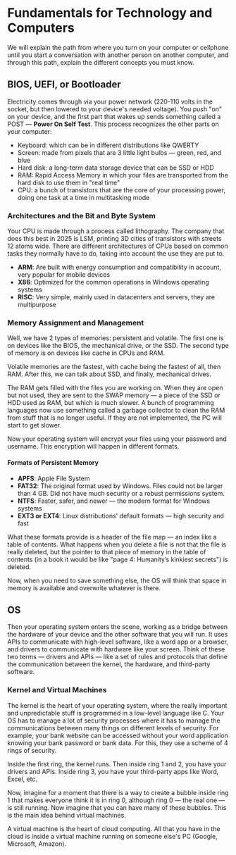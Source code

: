 # Fundamentals for Technology and Computers

We will explain the path from where you turn on your computer or cellphone until you start a conversation with another person on another computer, and through this path, explain the different concepts you must know.

## BIOS, UEFI, or Bootloader

Electricity comes through via your power network (220-110 volts in the socket, but then lowered to your device's needed voltage). You push "on" on your device, and the first part that wakes up sends something called a POST — **Power On Self Test**. This process recognizes the other parts on your computer:

* Keyboard: which can be in different distributions like QWERTY
* Screen: made from pixels that are 3 little light bulbs — green, red, and blue
* Hard disk: a long-term data storage device that can be SSD or HDD
* RAM: Rapid Access Memory in which your files are transported from the hard disk to use them in "real time"
* CPU: a bunch of transistors that are the core of your processing power, doing one task at a time in multitasking mode

### Architectures and the Bit and Byte System

Your CPU is made through a process called lithography. The company that does this best in 2025 is LSM, printing 3D cities of transistors with streets 12 atoms wide. There are different architectures of CPUs based on common tasks they normally have to do, taking into account the use they are put to.

* **ARM**: Are built with energy consumption and compatibility in account, very popular for mobile devices
* **X86**: Optimized for the common operations in Windows operating systems
* **RISC**: Very simple, mainly used in datacenters and servers, they are multipurpose

### Memory Assignment and Management

Well, we have 2 types of memories: persistent and volatile. The first one is on devices like the BIOS, the mechanical drive, or the SSD. The second type of memory is on devices like cache in CPUs and RAM.

Volatile memories are the fastest, with cache being the fastest of all, then RAM. After this, we can talk about SSD, and finally, mechanical drives.

The RAM gets filled with the files you are working on. When they are open but not used, they are sent to the SWAP memory — a piece of the SSD or HDD used as RAM, but which is much slower. A bunch of programming languages now use something called a garbage collector to clean the RAM from stuff that is no longer useful. If they are not implemented, the PC will start to get slower.

Now your operating system will encrypt your files using your password and username. This encryption will happen in different formats.

#### Formats of Persistent Memory

* **APFS**: Apple File System
* **FAT32**: The original format used by Windows. Files could not be larger than 4 GB. Did not have much security or a robust permissions system.
* **NTFS**: Faster, safer, and newer — the modern format for Windows systems
* **EXT3 or EXT4**: Linux distributions' default formats — high security and fast

What these formats provide is a header of the file map — an index like a table of contents. What happens when you delete a file is not that the file is really deleted, but the pointer to that piece of memory in the table of contents (in a book it would be like "page 4: Humanity’s kinkiest secrets") is deleted.

Now, when you need to save something else, the OS will think that space in memory is available and overwrite whatever is there.

## OS

Then your operating system enters the scene, working as a bridge between the hardware of your device and the other software that you will run. It uses APIs to communicate with high-level software, like a word app or a browser, and drivers to communicate with hardware like your screen. Think of these two terms — drivers and APIs — like a set of rules and protocols that define the communication between the kernel, the hardware, and third-party software.

### Kernel and Virtual Machines

The kernel is the heart of your operating system, where the really important and unpredictable stuff is programmed in a low-level language like C. Your OS has to manage a lot of security processes where it has to manage the communications between many things on different levels of security. For example, your bank website can be accessed without your word application knowing your bank password or bank data. For this, they use a scheme of 4 rings of security.

Inside the first ring, the kernel runs. Then inside ring 1 and 2, you have your drivers and APIs. Inside ring 3, you have your third-party apps like Word, Excel, etc.

Now, imagine for a moment that there is a way to create a bubble inside ring 1 that makes everyone think it is in ring 0, although ring 0 — the real one — is still running. Now imagine that you can have many of these bubbles. This is the main idea behind virtual machines.

A virtual machine is the heart of cloud computing. All that you have in the cloud is inside a virtual machine running on someone else's PC (Google, Microsoft, Amazon).

